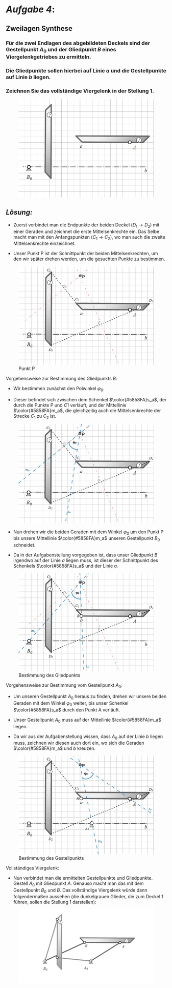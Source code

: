 # ***Aufgabe 4***:

## Zweilagen Synthese

### Für die zwei Endlagen des abgebildeten Deckels sind der Gestellpunkt $A_0$ und der Gliedpunkt $B$ eines Viergelenkgetriebes zu ermitteln. 

### Die Gliedpunkte sollen hierbei auf Linie $a$ und die Gestellpunkte auf Linie $b$ liegen.

<p> </p> 

### Zeichnen Sie das vollständige Viergelenk in der Stellung 1.

<p> </p> 

<figure>
  <img src="A4.jpg "img"">
  <figcaption></figcaption>
</figure>


<p> </p> 

## _Lösung:_


* Zuerst verbindet man die Endpunkte der beiden Deckel ($D_1 \rightarrow D_2$) mit einer Geraden und zeichnet die  erste Mittelsenkrechte ein. Das Selbe macht man mit den Anfangspunkten ($C_1 \rightarrow C_2$), wo man auch die zweite Mittelsenkrechte einzeichnet. 

* Unser Punkt P ist der Schnittpunkt der beiden Mittelsenkrechten, um den wir später drehen werden, um die gesuchten Punkte zu bestimmen.


<figure>
  <img src="punkt p.jpg "img"">
  <figcaption>Punkt P</figcaption>
</figure>



Vorgehensweise zur Bestimmung des Gliedpunkts $B$:

* Wir bestimmen zunächst den Polwinkel $\varphi_0$.

* Dieser befindet sich zwischen dem Schenkel $\color{#5858FA}s_a$, der durch die Punkte P und $C1$ verläuft, und der Mittellinie $\color{#5858FA}m_a$, die gleichzeitig auch die Mittelsenkrechte der Strecke $C_1$ zu $C_2$ ist.


<figure>
  <img src="phi 0.jpg"img"">
  <figcaption></figcaption>
</figure>

<p> </p> 

* Nun drehen wir die beiden Geraden mit dem Winkel $\varphi_0$ um den Punkt P bis unsere Mittellinie $\color{#5858FA}m_a$ unseren Gestellpunkt $B_0$ schneidet.

* Da in der Aufgabenstellung vorgegeben ist, dass unser Gliedpunkt $B$ irgendwo auf der Linie $a$ liegen muss, ist dieser der Schnittpunkt des Schenkels $\color{#5858FA}s_a$ und der Linie $a$.





<figure>
  <img src="punkt b.jpg"img"">
  <figcaption>Bestimmung des Gliedpunkts</figcaption>
</figure>

<p> </p> 



Vorgehensweise zur Bestimmung vom Gestellpunkt $A_0$:

* Um unseren Gestellpunkt $A_0$ heraus zu finden, drehen wir unsere beiden Geraden mit dem Winkel $\varphi_0$ weiter, bis unser Schenkel $\color{#5858FA}s_a$ durch den Punkt A verläuft.

* Unser Gestellpunkt $A_0$ muss auf der Mittellinie $\color{#5858FA}m_a$ liegen.

* Da wir aus der Aufgabenstellung wissen, dass $A_0$ auf der Linie $b$ liegen muss, zeichnen wir diesen auch dort ein, wo sich die Geraden $\color{#5858FA}m_a$ und $b$  kreuzen.

<figure>
  <img src="A0.jpg"img"">
  <figcaption>Bestimmung des Gestellpunkts</figcaption>
</figure>

<p> </p> 

Vollständiges Viergelenk:

* Nun verbindet man die ermittelten Gestellpunkte und Gliedpunkte. Gestell $A_0$ mit Gliedpunkt $A$. Genauso macht man das mit dem Gestellpunkt $B_0$ und $B$. Das vollständige Viergelenk würde dann folgendermaßen aussehen (die dunkelgrauen Glieder, die zum Deckel 1 führen, sollen die Stellung 1 darstellen):






<figure>
  <img src="resultat.jpg"img"">
  <figcaption></figcaption>
</figure>
